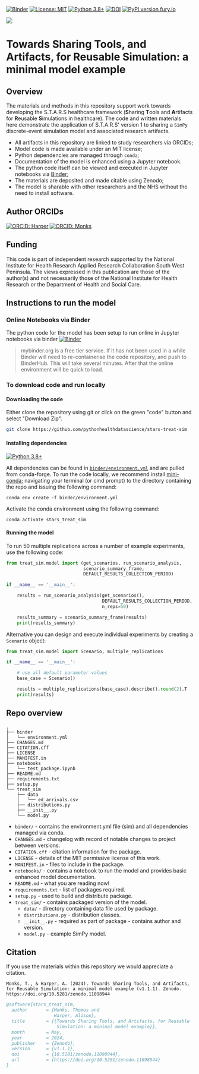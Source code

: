 [![Binder](https://mybinder.org/badge_logo.svg)](https://mybinder.org/v2/gh/pythonhealthdatascience/stars-treat-sim/HEAD)
[![License: MIT](https://img.shields.io/badge/License-MIT-yellow.svg)](https://opensource.org/licenses/MIT)
[![Python 3.8+](https://img.shields.io/badge/python-3.8+-blue.svg)](https://www.python.org/downloads/release/python-380+/)
[![DOI](https://zenodo.org/badge/DOI/10.5281/zenodo.11098944.svg)](https://doi.org/10.5281/zenodo.11098944)
[![PyPI version fury.io](https://badge.fury.io/py/treat-sim.svg)](https://pypi.org/project/treat-sim/)

[<img src="https://img.shields.io/static/v1?label=dockerhub&message=images&color=important?style=for-the-badge&logo=docker">](https://hub.docker.com/r/tommonks01/treat_sim)


# Towards Sharing Tools, and Artifacts, for Reusable Simulation: a minimal model example

## Overview

The materials and methods in this repository support work towards developing the S.T.A.R.S healthcare framework (**S**haring **T**ools and **A**rtifacts for **R**eusable **S**imulations in healthcare).  The code and written materials here demonstrate the application of S.T.A.R.S' version 1 to sharing a `SimPy` discrete-event simulation model and associated research artifacts.  

* All artifacts in this repository are linked to study researchers via ORCIDs;
* Model code is made available under an MIT license;
* Python dependencies are managed through `conda`;
* Documentation of the model is enhanced using a Jupyter notebook.
* The python code itself can be viewed and executed in Jupyter notebooks via [Binder](https://mybinder.org); 
* The materials are deposited and made citable using Zenodo;
* The model is sharable with other researchers and the NHS without the need to install software.

## Author ORCIDs

[![ORCID: Harper](https://img.shields.io/badge/ORCID-0000--0001--5274--5037-brightgreen)](https://orcid.org/0000-0001-5274-5037)
[![ORCID: Monks](https://img.shields.io/badge/ORCID-0000--0003--2631--4481-brightgreen)](https://orcid.org/0000-0003-2631-4481)

## Funding

This code is part of independent research supported by the National Institute for Health Research Applied Research Collaboration South West Peninsula. The views expressed in this publication are those of the author(s) and not necessarily those of the National Institute for Health Research or the Department of Health and Social Care.

## Instructions to run the model

### Online Notebooks via Binder

The python code for the model has been setup to run online in Jupyter notebooks via binder [![Binder](https://mybinder.org/badge_logo.svg)](https://mybinder.org/v2/gh/pythonhealthdatascience/stars-treat-sim/HEAD)

> mybinder.org is a free tier service.  If it has not been used in a while Binder will need to re-containerise the code repository, and push to BinderHub. This will take several minutes. After that the online environment will be quick to load.

### To download code and run locally

#### Downloading the code

Either clone the repository using git or click on the green "code" button and select "Download Zip".

```bash
git clone https://github.com/pythonhealthdatascience/stars-treat-sim
```

#### Installing dependencies

[![Python 3.8+](https://img.shields.io/badge/python-3.8+-blue.svg)](https://www.python.org/downloads/release/python-380/)

All dependencies can be found in [`binder/environment.yml`]() and are pulled from conda-forge.  To run the code locally, we recommend install [mini-conda](https://docs.conda.io/en/latest/miniconda.html); navigating your terminal (or cmd prompt) to the directory containing the repo and issuing the following command:

```
conda env create -f binder/environment.yml
```

Activate the conda environment using the following command:

```
conda activate stars_treat_sim
```

#### Running the model

To run 50 multiple replications across a number of example experiments, use the following code:

```python
from treat_sim.model import (get_scenarios, run_scenario_analysis,
                             scenario_summary_frame, 
                             DEFAULT_RESULTS_COLLECTION_PERIOD)

if __name__ == '__main__':

    results = run_scenario_analysis(get_scenarios(), 
                                    DEFAULT_RESULTS_COLLECTION_PERIOD,
                                    n_reps=50)

    results_summary = scenario_summary_frame(results)
    print(results_summary)

```

Alternative you can design and execute individual experiments by creating a `Scenario` object:

```python
from treat_sim.model import Scenario, multiple_replications

if __name__ == '__main__':

    # use all default parameter values
    base_case = Scenario()

    results = multiple_replications(base_case).describe().round(2).T
    print(results)

```


## Repo overview

```
.
├── binder
│   └── environment.yml
├── CHANGES.md
├── CITATION.cff
├── LICENSE
├── MANIFEST.in
├── notebooks
│   └── test_package.ipynb
├── README.md
├── requirements.txt
├── setup.py
└── treat_sim
    ├── data
    │   └── ed_arrivals.csv
    ├── distributions.py
    ├── __init__.py
    └── model.py
```

* `binder/` - contains the environment.yml file (sim) and all dependencies managed via conda.
* `CHANGES.md` - changelog with record of notable changes to project between versions.
* `CITATION.cff` - citation information for the package.
* `LICENSE` - details of the MIT permissive license of this work.
* `MANIFEST.in` - files to include in the package.
* `notebooks/` - contains a notebook to run the model and provides basic enhanced model documentation.
* `README.md` - what you are reading now!
* `requirements.txt` - list of packages required.
* `setup.py` - used to build and distribute package.
* `treat_sim/` - contains packaged version of the model.
    * `data/` - directory containing data file used by package.
    * `distributions.py` - distribution classes.
    * `__init__.py` - required as part of package - contains author and version.
    * `model.py` - example SimPy model.

## Citation

If you use the materials within this repository we would appreciate a citation.

```
Monks, T., & Harper, A. (2024). Towards Sharing Tools, and Artifacts, for Reusable Simulation: a minimal model example (v1.1.1). Zenodo. https://doi.org/10.5281/zenodo.11098944
```

```bibtex
@software{stars_treat_sim,
  author       = {Monks, Thomas and
                  Harper, Alison},
  title        = {{Towards Sharing Tools, and Artifacts, for Reusable 
                   Simulation: a minimal model example}},
  month        = May,
  year         = 2024,
  publisher    = {Zenodo},
  version      = {v1.1.1},
  doi          = {10.5281/zenodo.11098944},
  url          = {https://doi.org/10.5281/zenodo.11098944}
}
```
